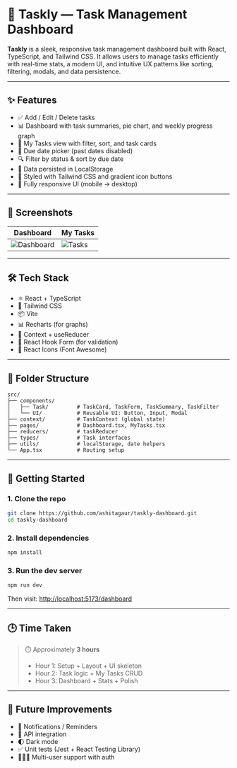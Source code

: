 # 🧠 Taskly — Task Management Dashboard

**Taskly** is a sleek, responsive task management dashboard built with React, TypeScript, and Tailwind CSS. It allows users to manage tasks efficiently with real-time stats, a modern UI, and intuitive UX patterns like sorting, filtering, modals, and data persistence.

---

## ✨ Features

- ✅ Add / Edit / Delete tasks
- 📊 Dashboard with task summaries, pie chart, and weekly progress graph
- 🎯 My Tasks view with filter, sort, and task cards
- 📅 Due date picker (past dates disabled)
- 🔍 Filter by status & sort by due date
- 💾 Data persisted in LocalStorage
- 🎨 Styled with Tailwind CSS and gradient icon buttons
- 📱 Fully responsive UI (mobile → desktop)

---

## 📸 Screenshots

| Dashboard | My Tasks |
|----------|----------|
| ![Dashboard](./assets/dashboard.png) | ![Tasks](./assets/mytasks.png) |
---

## 🛠 Tech Stack

- ⚛️ React + TypeScript
- 🎨 Tailwind CSS
- 📦 Vite
- 📊 Recharts (for graphs)
- 📁 Context + useReducer
- 🔧 React Hook Form (for validation)
- 🎯 React Icons (Font Awesome)

---

## 📁 Folder Structure

```
src/
├── components/
│   ├── Task/         # TaskCard, TaskForm, TaskSummary, TaskFilter
│   └── UI/           # Reusable UI: Button, Input, Modal
├── context/          # TaskContext (global state)
├── pages/            # Dashboard.tsx, MyTasks.tsx
├── reducers/         # taskReducer
├── types/            # Task interfaces
├── utils/            # localStorage, date helpers
└── App.tsx           # Routing setup
```

---

## 🚀 Getting Started

### 1. Clone the repo

```bash
git clone https://github.com/ashitagaur/taskly-dashboard.git
cd taskly-dashboard
```

### 2. Install dependencies

```bash
npm install
```

### 3. Run the dev server

```bash
npm run dev
```

Then visit: [http://localhost:5173/dashboard](http://localhost:5173/dashboard)

---

## 🕒 Time Taken

> ⏱️ Approximately **3 hours**
> - Hour 1: Setup + Layout + UI skeleton  
> - Hour 2: Task logic + My Tasks CRUD  
> - Hour 3: Dashboard + Stats + Polish

---

## 📌 Future Improvements

- 🔔 Notifications / Reminders
- 🔄 API integration
- 🌓 Dark mode
- ✅ Unit tests (Jest + React Testing Library)
- 🧑‍🤝‍🧑 Multi-user support with auth
